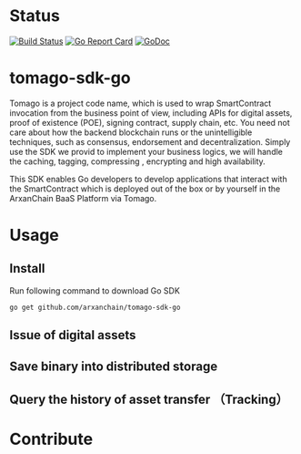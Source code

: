 
# Status
[![Build Status](https://travis-ci.org/arxanchain/tomago-sdk-go.svg?branch=master)](https://travis-ci.org/arxanchain/tomago-sdk-go)
[![Go Report Card](https://goreportcard.com/badge/github.com/arxanchain/tomago-sdk-go)](https://goreportcard.com/report/github.com/arxanchain/tomago-sdk-go)
[![GoDoc](https://godoc.org/github.com/arxanchain/tomago-sdk-go?status.svg)](https://godoc.org/github.com/arxanchain/tomago-sdk-go)

# tomago-sdk-go

Tomago is a project code name, which is used to wrap SmartContract invocation
from the business point of view, including APIs for digital assets, proof of
existence (POE), signing contract, supply chain, etc. You need not care
about how the backend blockchain runs or the unintelligible techniques, such as
consensus, endorsement and decentralization. Simply use the SDK we provid to
implement your business logics, we will handle the caching, tagging, compressing
, encrypting and high availability.

This SDK enables Go developers to develop applications that interact with the
SmartContract which is deployed out of the box or by yourself in the ArxanChain
BaaS Platform via Tomago.

# Usage

## Install

Run following command to download Go SDK

```code
go get github.com/arxanchain/tomago-sdk-go
```

## Issue of digital assets

## Save binary into distributed storage

## Query the history of asset transfer （Tracking）

# Contribute
